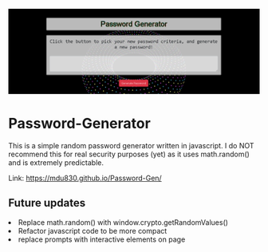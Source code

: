 ![demo](/assets/images/demo.png)


# Password-Generator

This is a simple random password generator written in javascript.
I do NOT recommend this for real security purposes (yet) as it uses math.random() and is extremely predictable. 

Link: https://mdu830.github.io/Password-Gen/

## Future updates

<li> 
  Replace math.random() with window.crypto.getRandomValues()
</li>
<li>
  Refactor javascript code to be more compact
</li>
<li>
  replace prompts with interactive elements on page
</li>

